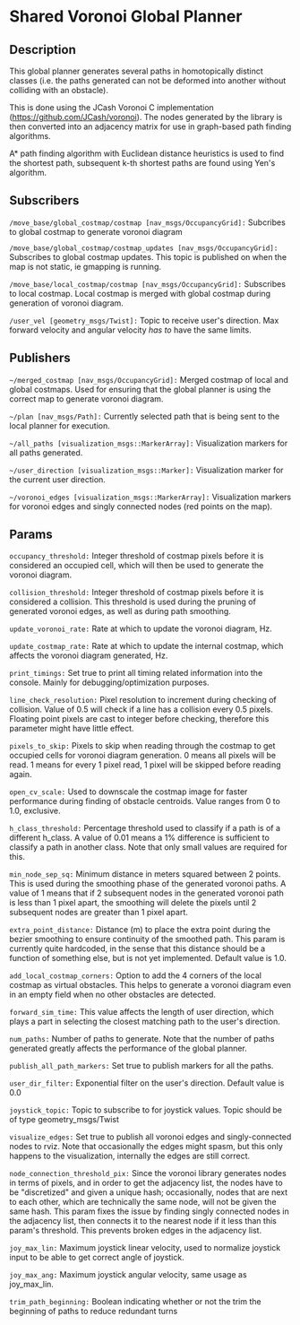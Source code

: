 # Shared Voronoi Global Planner

## Description
This global planner generates several paths in homotopically distinct classes (i.e. the paths generated can not be deformed into another without colliding with an obstacle).

This is done using the JCash Voronoi C implementation (https://github.com/JCash/voronoi). The nodes generated by the library is then converted into an adjacency matrix for use in graph-based path finding algorithms.

A* path finding algorithm with Euclidean distance heuristics is used to find the shortest path, subsequent k-th shortest paths are found using Yen's algorithm.

## Subscribers
`/move_base/global_costmap/costmap [nav_msgs/OccupancyGrid]:` Subcribes to global costmap to generate voronoi diagram

`/move_base/global_costmap/costmap_updates [nav_msgs/OccupancyGrid]:` Subscribes to global costmap updates. This topic is published on when the map is not static, ie gmapping is running.

`/move_base/local_costmap/costmap [nav_msgs/OccupancyGrid]:` Subscribes to local costmap. Local costmap is merged with global costmap during generation of voronoi diagram.

`/user_vel [geometry_msgs/Twist]:` Topic to receive user's direction. Max forward velocity and angular velocity *has to* have the same limits.

## Publishers
`~/merged_costmap [nav_msgs/OccupancyGrid]:` Merged costmap of local and global costmaps. Used for ensuring that the global planner is using the correct map to generate voronoi diagram.

`~/plan [nav_msgs/Path]:` Currently selected path that is being sent to the local planner for execution.

`~/all_paths [visualization_msgs::MarkerArray]:` Visualization markers for all paths generated.

`~/user_direction [visualization_msgs::Marker]:` Visualization marker for the current user direction.

`~/voronoi_edges [visualization_msgs::MarkerArray]:` Visualization markers for voronoi edges and singly connected nodes (red points on the map).

## Params
`occupancy_threshold:` Integer threshold of costmap pixels before it is considered an occupied cell, which will then be used to generate the voronoi diagram.

`collision_threshold:` Integer threshold of costmap pixels before it is considered a collision. This threshold is used during the pruning of generated voronoi edges, as well as during path smoothing.

`update_voronoi_rate:` Rate at which to update the voronoi diagram, Hz.

`update_costmap_rate:` Rate at which to update the internal costmap, which affects the voronoi diagram generated, Hz.

`print_timings:` Set true to print all timing related information into the console. Mainly for debugging/optimization purposes.

`line_check_resolution:` Pixel resolution to increment during checking of collision. Value of 0.5 will check if a line has a collision every 0.5 pixels. Floating point pixels are cast to integer before checking, therefore this parameter might have little effect.

`pixels_to_skip:` Pixels to skip when reading through the costmap to get occupied cells for voronoi diagram generation. 0 means all pixels will be read. 1 means for every 1 pixel read, 1 pixel will be skipped before reading again.

`open_cv_scale:` Used to downscale the costmap image for faster performance during finding of obstacle centroids. Value ranges from 0 to 1.0, exclusive.

`h_class_threshold:` Percentage threshold used to classify if a path is of a different h_class. A value of 0.01 means a 1% difference is sufficient to classify a path in another class. Note that only small values are required for this.

`min_node_sep_sq:` Minimum distance in meters squared between 2 points. This is used during the smoothing phase of the generated voronoi paths. A value of 1 means that if 2 subsequent nodes in the generated voronoi path is less than 1 pixel apart, the smoothing will delete the pixels until 2 subsequent nodes are greater than 1 pixel apart.

`extra_point_distance:` Distance (m) to place the extra point during the bezier smoothing to ensure continuity of the smoothed path. This param is currently quite hardcoded, in the sense that this distance should be a function of something else, but is not yet implemented. Default value is 1.0.

`add_local_costmap_corners:` Option to add the 4 corners of the local costmap as virtual obstacles. This helps to generate a voronoi diagram even in an empty field when no other obstacles are detected.

`forward_sim_time:` This value affects the length of user direction, which plays a part in selecting the closest matching path to the user's direction.

`num_paths:` Number of paths to generate. Note that the number of paths generated greatly affects the performance of the global planner.

`publish_all_path_markers:` Set true to publish markers for all the paths.

`user_dir_filter:` Exponential filter on the user's direction. Default value is 0.0

`joystick_topic:` Topic to subscribe to for joystick values. Topic should be of type geometry_msgs/Twist

`visualize_edges:` Set true to publish all voronoi edges and singly-connected nodes to rviz. Note that occasionally the edges might spasm, but this only happens to the visualization, internally the edges are still correct.

`node_connection_threshold_pix:` Since the voronoi library generates nodes in terms of pixels, and in order to get the adjacency list, the nodes have to be "discretized" and given a unique hash; occasionally, nodes that are next to each other, which are technically the same node, will not be given the same hash. This param fixes the issue by finding singly connected nodes in the adjacency list, then connects it to the nearest node if it less than this param's threshold. This prevents broken edges in the adjacency list.

`joy_max_lin:` Maximum joystick linear velocity, used to normalize joystick input to be able to get correct angle of joystick.

`joy_max_ang:` Maximum joystick angular velocity, same usage as joy_max_lin.

`trim_path_beginning:` Boolean indicating whether or not the trim the beginning of paths to reduce redundant turns